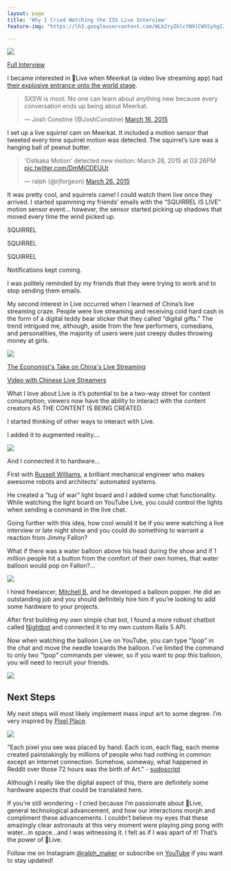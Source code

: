 ```yaml
---
layout: page
title: 'Why I Cried Watching the ISS Live Interview'
feature-img: "https://lh3.googleusercontent.com/WLb2ryZklcYN9lCWSSyhgIJwkEXTDp-IxD2zRLaR57iOdJZfx-Lsv-P4zsTPwluk9g=w300"

---
```

![](https://tctechcrunch2011.files.wordpress.com/2017/04/space-ping-pong.gif?w=1372)

[Full Interview]( https://youtu.be/zEPCeXWQtyM)

I became interested in 🔴Live when Meerkat (a video live streaming app) had [their explosive entrance onto the world stage](https://www.theverge.com/2015/3/17/8234769/how-meerkat-conquered-all-at-sxsw).

<blockquote class="twitter-tweet" data-lang="en"><p lang="en" dir="ltr">SXSW is moot. No one can learn about anything new because every conversation ends up being about Meerkat.</p>&mdash; Josh Constine (@JoshConstine) <a href="https://twitter.com/JoshConstine/status/577273405952544768">March 16, 2015</a></blockquote>
<script async src="//platform.twitter.com/widgets.js" charset="utf-8"></script>

I set up a live squirrel cam on Meerkat. It included a motion sensor that tweeted every time squirrel motion was detected. The squirrel’s lure was a hanging ball of peanut butter.


<blockquote class="twitter-tweet" data-lang="en"><p lang="en" dir="ltr">&#39;Ostkaka Motion&#39; detected new motion: March 26, 2015 at 03:26PM <a href="http://t.co/DmMiCDEUUt">pic.twitter.com/DmMiCDEUUt</a></p>&mdash; ralph (@rjforgeon) <a href="https://twitter.com/rjforgeon/status/581220774352162817">March 26, 2015</a></blockquote>
<script async src="//platform.twitter.com/widgets.js" charset="utf-8"></script>

It was pretty cool, and squirrels came! I could watch them live once they arrived. I started spamming my friends’ emails with the “SQUIRREL IS LIVE” motion sensor event... however, the sensor started picking up shadows that moved every time the wind picked up.

SQUIRREL

SQUIRREL

SQUIRREL

Notifications kept coming.

I was politely reminded by my friends that they were trying to work and to stop sending them emails.

My second interest in Live occurred when I learned of China’s live streaming craze. People were live streaming and receiving cold hard cash in the form of a digital teddy bear sticker that they called “digital gifts.” The trend intrigued me, although, aside from the few performers, comedians, and personalities, the majority of users were just creepy dudes throwing money at girls.

![](https://3c1703fe8d.site.internapcdn.net/newman/csz/news/800/2016/1-chinaslivest.jpg)

[The Economist's Take on China's Live Streaming](http://www.economist.com/news/special-report/21716461-new-way-bringing-colour-dreary-lives-chinas-new-craze-live-streaming)

[Video with Chinese Live Streamers](https://techcrunch.com/2016/08/18/live-streaming-in-china/)

What I love about Live is it’s potential to be a two-way street for content consumption; viewers now have the ability to interact with the content creators AS THE CONTENT IS BEING CREATED.

I started thinking of other ways to interact with Live.

I added it to augmented reality….

![](https://cldup.com/OMw0natu6c.jpg)

And I connected it to hardware…

First with [Russell Williams](https://www.linkedin.com/in/russellkwilliams/), a brilliant mechanical engineer who makes awesome robots and architects' automated systems.

He created a “tug of war” light board and I added some chat functionality. While watching the light board on YouTube Live, you could control the lights when sending a command in the live chat.

Going further with this idea, how cool would it be if you were watching a live interview or late night show and you could do something to warrant a reaction from Jimmy Fallon?

What if there was a water balloon above his head during the show and if 1 million people hit a button from the comfort of their own homes, that water balloon would pop on Fallon?...

![](https://media.giphy.com/media/fx5HIlVDqhdfO/giphy.gif)

I hired freelancer, [Mitchell B](https://www.upwork.com/freelancers/~018e90fb3314781d22), and he developed a balloon popper. He did an outstanding job and you should definitely hire him if you’re looking to add some hardware to your projects.

After first building my own simple chat bot, I found a more robust chatbot called [Nightbot](https://beta.nightbot.tv/) and connected it to my own custom Rails 5 API.

Now when watching the balloon Live on YouTube, you can type "!pop" in the chat and move the needle towards the balloon. I’ve limited the command to only two "!pop" commands per viewer, so if you want to pop this balloon, you will need to recruit your friends.  

![](https://cldup.com/gSj1SNLoHO.png)

## Next Steps

My next steps will most likely implement mass input art to some degree. I’m very inspired by [Pixel Place](http://sudoscript.com/reddit-place/).


![](https://i.redd.it/5p68ukzkwdpy.gif)

"Each pixel you see was placed by hand. Each icon, each flag, each meme created painstakingly by millions of people who had nothing in common except an Internet connection. Somehow, someway, what happened in Reddit over those 72 hours was the birth of Art." - [sudoscript](http://sudoscript.com/reddit-place/)

Although I really like the digital aspect of this, there are definitely some hardware aspects that could be translated here.

If you’re still wondering - I cried because I’m passionate about 🔴Live, general technological advancement, and how our interactions morph and compliment these advancements. I couldn’t believe my eyes that these amazingly clear astronauts at this very moment were playing ping pong with water...in space...and I was witnessing it. I felt as if I was apart of it! That’s the power of 🔴Live.

Follow me on Instagram [@ralph_maker](https://www.instagram.com/ralph_maker/?hl=en) or subscribe on [YouTube](https://www.youtube.com/channel/UCYfQYME-fbWZDtHOf2mwt2g) if you want to stay updated!
